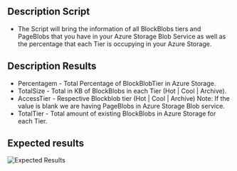## Description Script
- The Script will bring the information of all BlockBlobs tiers and PageBlobs that you have in your Azure Storage Blob Service as well as the percentage that each Tier is occupying in your Azure Storage.

## Description Results

- Percentagem - Total Percentage of BlockBlobTier in Azure Storage.
- TotalSize - Total in KB of BlockBlobs in each Tier (Hot | Cool | Archive).
- AccessTier - Respective Blockblob tier (Hot | Cool | Archive) Note: If the value is blank we are having PageBlobs in Azure Storage Blob service.
- TotalTier - Total amount of existing BlockBlobs in Azure Storage for each Tier.

## Expected results
![Expected Results](https://user-images.githubusercontent.com/49751389/131340018-891f17ac-4e3b-4082-8daf-e08e1e9b17d4.png)
